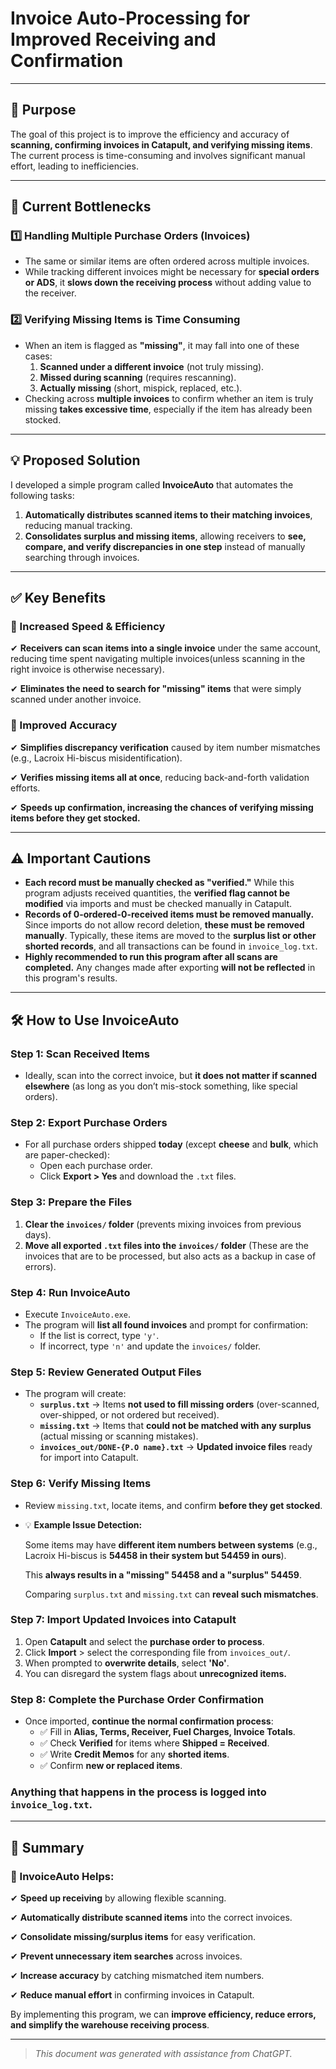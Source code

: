 # Invoice Auto-Processing for Improved Receiving and Confirmation

---

## **📌 Purpose**

The goal of this project is to improve the efficiency and accuracy of **scanning, confirming invoices in Catapult, and verifying missing items**. The current process is time-consuming and involves significant manual effort, leading to inefficiencies.

---

## **🚨 Current Bottlenecks**

### **1️⃣ Handling Multiple Purchase Orders (Invoices)**

- The same or similar items are often ordered across multiple invoices.
- While tracking different invoices might be necessary for **special orders or ADS**, it **slows down the receiving process** without adding value to the receiver.

### **2️⃣ Verifying Missing Items is Time Consuming**

- When an item is flagged as **"missing"**, it may fall into one of these cases:
    1. **Scanned under a different invoice** (not truly missing).
    2. **Missed during scanning** (requires rescanning).
    3. **Actually missing** (short, mispick, replaced, etc.).
- Checking across **multiple invoices** to confirm whether an item is truly missing **takes excessive time**, especially if the item has already been stocked.

---

## **💡 Proposed Solution**

I developed a simple program called **InvoiceAuto** that automates the following tasks:

1. **Automatically distributes scanned items to their matching invoices**, reducing manual tracking.
2. **Consolidates surplus and missing items**, allowing receivers to **see, compare, and verify discrepancies in one step** instead of manually searching through invoices.

---

## **✅ Key Benefits**

### **🚀 Increased Speed & Efficiency**

✔ **Receivers can scan items into a single invoice** under the same account, reducing time spent navigating multiple invoices(unless scanning in the right invoice is otherwise necessary).

✔ **Eliminates the need to search for "missing" items** that were simply scanned under another invoice.

### **🎯 Improved Accuracy**

✔ **Simplifies discrepancy verification** caused by item number mismatches (e.g., Lacroix Hi-biscus misidentification).

✔ **Verifies missing items all at once**, reducing back-and-forth validation efforts.

✔ **Speeds up confirmation, increasing the chances of verifying missing items before they get stocked.**

---

## **⚠️ Important Cautions**

- **Each record must be manually checked as "verified."** While this program adjusts received quantities, the **verified flag cannot be modified** via imports and must be checked manually in Catapult.
- **Records of 0-ordered-0-received items must be removed manually.** Since imports do not allow record deletion, **these must be removed manually**. Typically, these items are moved to the **surplus list or other shorted records**, and all transactions can be found in `invoice_log.txt`.
- **Highly recommended to run this program after all scans are completed.** Any changes made after exporting **will not be reflected** in this program's results.

---

## **🛠 How to Use InvoiceAuto**

### **Step 1: Scan Received Items**

- Ideally, scan into the correct invoice, but **it does not matter if scanned elsewhere** (as long as  you don’t mis-stock something, like special orders).

### **Step 2: Export Purchase Orders**

- For all purchase orders shipped **today** (except **cheese** and **bulk**, which are paper-checked):
    - Open each purchase order.
    - Click **Export > Yes** and download the `.txt` files.

### **Step 3: Prepare the Files**

1. **Clear the `invoices/` folder** (prevents mixing invoices from previous days).
2. **Move all exported `.txt` files into the `invoices/` folder** (These are the invoices that are to be processed, but also acts as a backup in case of errors).

### **Step 4: Run InvoiceAuto**

- Execute `InvoiceAuto.exe`.
- The program will **list all found invoices** and prompt for confirmation:
    - If the list is correct, type `'y'`.
    - If incorrect, type `'n'` and update the `invoices/` folder.

### **Step 5: Review Generated Output Files**

- The program will create:
    - **`surplus.txt`** → Items **not used to fill missing orders** (over-scanned, over-shipped, or not ordered but received).
    - **`missing.txt`** → Items that **could not be matched with any surplus** (actual missing or scanning mistakes).
    - **`invoices_out/DONE-{P.O name}.txt`** → **Updated invoice files** ready for import into Catapult.

### **Step 6: Verify Missing Items**

- Review `missing.txt`, locate items, and confirm **before they get stocked**.
- 💡 **Example Issue Detection:**
    
    Some items may have **different item numbers between systems** (e.g., Lacroix Hi-biscus is **54458 in their system but 54459 in ours**).
    
    This **always results in a "missing" 54458 and a "surplus" 54459**.
    
    Comparing `surplus.txt` and `missing.txt` can **reveal such mismatches**.
    

### **Step 7: Import Updated Invoices into Catapult**

1. Open **Catapult** and select the **purchase order to process**.
2. Click **Import** > select the corresponding file from `invoices_out/`.
3. When prompted to **overwrite details**, select **'No'**.
4. You can disregard the system flags about **unrecognized items.**

### **Step 8: Complete the Purchase Order Confirmation**

- Once imported, **continue the normal confirmation process**:
    - ✅ Fill in **Alias, Terms, Receiver, Fuel Charges, Invoice Totals**.
    - ✅ Check **Verified** for items where **Shipped = Received**.
    - ✅ Write **Credit Memos** for any **shorted items**.
    - ✅ Confirm **new or replaced items**.

### Anything that happens in the process is logged into `invoice_log.txt`.

---

## **📌 Summary**

### **🚀 InvoiceAuto Helps:**

✔ **Speed up receiving** by allowing flexible scanning.

✔ **Automatically distribute scanned items** into the correct invoices.

✔ **Consolidate missing/surplus items** for easy verification.

✔ **Prevent unnecessary item searches** across invoices.

✔ **Increase accuracy** by catching mismatched item numbers.

✔ **Reduce manual effort** in confirming invoices in Catapult.

By implementing this program, we can **improve efficiency, reduce errors, and simplify the warehouse receiving process**.

---
> *This document was generated with assistance from ChatGPT.*


